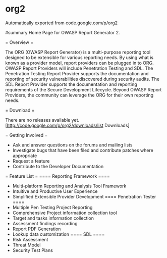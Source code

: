 # org2
Automatically exported from code.google.com/p/org2

#summary Home Page for OWASP Report Generator 2.

= Overview =

The ORG (OWASP Report Generator) is a multi-purpose reporting tool designed to be extensible for various reporting needs. By using what is known as a provider model, report providers can be plugged in to ORG. OWASP Report Providers will include Penetration Testing and SDL. The Penetration Testing Report Provider supports the documentation and reporting of security vulnerabilities discovered during security audits. The SDL Report Provider supports the documentation and reporting requirements of the Secure Development Lifecycle. Beyond OWASP Report Providers, the community can leverage the ORG for their own reporting needs.

= Download =

There are no releases available yet.
[http://code.google.com/p/org2/downloads/list Downloads]

= Getting Involved =

  * Ask and answer questions on the forums and mailing lists
  * Investigate bugs that have been filed and contribute patches where appropriate
  * Request a feature
  * Contribute to the Developer Documentation 

= Feature List =
==== Reporting Framework ====
  * Multi-platform Reporting and Analysis Tool Framework
  * Intuitive and Productive User Experience
  * Simplified Extensible Provider Development
==== Penetration Tester ====
  * Multiple Pen Testing Project Reporting
  * Comprehensive Project information collection tool
  * Target and tasks information collection
  * Assessment findings recording
  * Report PDF Generation
  * Lookup data customization
==== SDL ====
  * Risk Assessment
  * Threat Model
  * Security Test Plans
